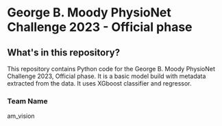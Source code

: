 # George B. Moody PhysioNet Challenge 2023 - Official phase

## What's in this repository?

This repository contains Python code for the George B. Moody PhysioNet Challenge 2023, Official phase. It is a basic model build with metadata extracted from the data. It uses XGboost classifier and regressor. 


### Team Name
am_vision
